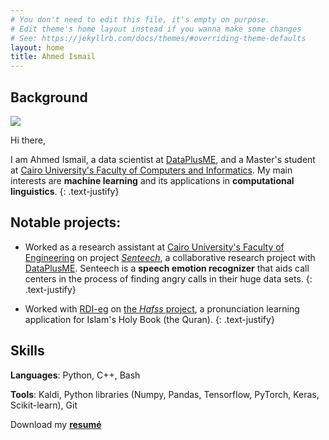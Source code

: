 ```yaml
---
# You don't need to edit this file, it's empty on purpose.
# Edit theme's home layout instead if you wanna make some changes
# See: https://jekyllrb.com/docs/themes/#overriding-theme-defaults
layout: home
title: Ahmed Ismail
---
```

## Background

<img class="profile-img" src="{{site.baseurl}}/assets/images/profile-img.jpg">

Hi there,

I am Ahmed Ismail, a data scientist at [DataPlusME](https://www.dataplusme.com/), and a Master's student at [Cairo University's Faculty of Computers and Informatics](https://www.fci.cu.edu.eg/). My main interests are **machine learning** and its applications in **computational linguistics**.
{: .text-justify}

## Notable projects:

- Worked as a research assistant at [Cairo University's Faculty of Engineering](eng.cu.edu.eg/en/) on project [*Senteech*](http://www.dataplusme.com/senteech.html), a collaborative research project with [DataPlusME](http://www.dataplusme.com/). Senteech is a **speech emotion recognizer** that aids call centers in the process of finding angry calls in their huge data sets.
{: .text-justify}

- Worked with [RDI-eg](http://www.rdi-eg.com/) on [the *Hafss* project](http://www.rdi-eg.com/Technologies/speech.htm), a pronunciation learning application for Islam's Holy Book (the Quran).
{: .text-justify}

## Skills

**Languages**: Python, C++, Bash

**Tools**: Kaldi, Python libraries (Numpy, Pandas, Tensorflow, PyTorch, Keras, Scikit-learn), Git

Download my [**resumé**]({{site.baseurl}}/assets/docs/ahmedismailzahranresume.pdf)
